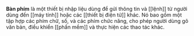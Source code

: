 **Bàn phím** là một thiết bị nhập liệu dùng để gửi thông tin và [[lệnh]] từ người dùng đến [[máy tính]] hoặc các [[thiết bị điện tử]] khác. Nó bao gồm một tập hợp các phím chữ, số, và các phím chức năng, cho phép người dùng gõ văn bản, điều khiển [[phần mềm]] và thực hiện các thao tác khác.